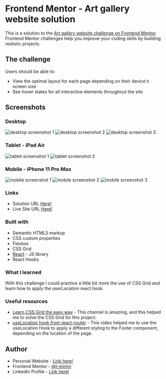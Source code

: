 # Frontend Mentor - Art gallery website solution

This is a solution to the [Art gallery website challenge on Frontend Mentor](https://www.frontendmentor.io/challenges/art-gallery-website-yVdrZlxyA). Frontend Mentor challenges help you improve your coding skills by building realistic projects. 


## The challenge

Users should be able to:

- View the optimal layout for each page depending on their device's screen size
- See hover states for all interactive elements throughout the site

## Screenshots

### Desktop

![desktop screenshot 1](./../art-gallery-website/src/assets/screenshot/desktop-screenshot-1.png)
![desktop screenshot 2](./../art-gallery-website/src/assets/screenshot/desktop-screenshot-2.png)
![desktop screenshot 3](./../art-gallery-website/src/assets/screenshot/desktop-screenshot-3.png)

### Tablet - iPad Air

![tablet screenshot 1](./../art-gallery-website/src/assets/screenshot/tablet-screenshot-1.png)
![tablet screenshot 2](./../art-gallery-website/src/assets/screenshot/tablet-screenshot-2.png)

### Mobile - iPhone 11 Pro Max

![mobile screenshot 1](./../art-gallery-website/src/assets/screenshot/mobile-screenshot-1.png)
![mobile screenshot 2](./../art-gallery-website/src/assets/screenshot/mobile-screenshot-2.png)
![mobile screenshot 3](./../art-gallery-website/src/assets/screenshot/mobile-screenshot-3.png)

### Links

- Solution URL [Here!](https://your-solution-url.com)
- Live Site URL [Here!](https://modern-art-gallery-tm.netlify.app/)

### Built with

- Semantic HTML5 markup
- CSS custom properties
- Flexbox
- CSS Grid
- [React](https://reactjs.org/) - JS library
- React Hooks

### What I learned

With this challenge I could practice a little bit more the use of CSS Grid and learn how to apply the userLocation react hook.

### Useful resources

- [Learn CSS Grid the easy way](https://www.youtube.com/watch?v=rg7Fvvl3taU&t=1269s) - This channel is amazing, and this helped me to solve the CSS Grid for this project.
- [useLocation hook from react-router](https://www.youtube.com/watch?v=vl1Vtp--nhE&t=5s) - This video helped me to use the useLocation Hook to apply a different styling to the Footer component, depending on the location of the page.

## Author

- Personal Website - [Link here!](https://www.tuliominini.com)
- Frontend Mentor - [@t-minini](https://www.frontendmentor.io/profile/t-minini)
- LinkedIn Profile - [Link here!](https://www.linkedin.com/in/tulio-minini/)

